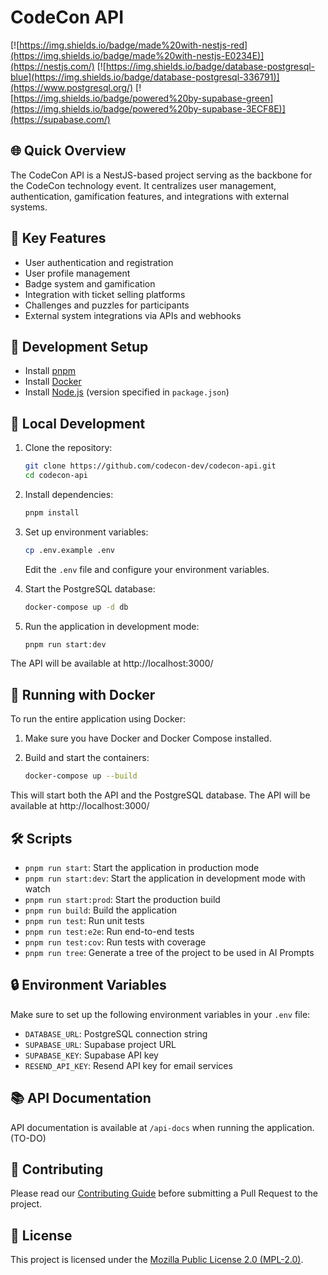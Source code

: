 # CodeCon API

[![https://img.shields.io/badge/made%20with-nestjs-red](https://img.shields.io/badge/made%20with-nestjs-E0234E)](https://nestjs.com/)
[![https://img.shields.io/badge/database-postgresql-blue](https://img.shields.io/badge/database-postgresql-336791)](https://www.postgresql.org/)
[![https://img.shields.io/badge/powered%20by-supabase-green](https://img.shields.io/badge/powered%20by-supabase-3ECF8E)](https://supabase.com/)

## 🌐 Quick Overview

The CodeCon API is a NestJS-based project serving as the backbone for the CodeCon technology event. It centralizes user management, authentication, gamification features, and integrations with external systems.

## 🚀 Key Features

- User authentication and registration
- User profile management
- Badge system and gamification
- Integration with ticket selling platforms
- Challenges and puzzles for participants
- External system integrations via APIs and webhooks

## 📘 Development Setup

- Install [pnpm](https://pnpm.io/installation)
- Install [Docker](https://docs.docker.com/get-docker/)
- Install [Node.js](https://nodejs.org/) (version specified in `package.json`)

## 📗 Local Development

1. Clone the repository:

   ```sh
   git clone https://github.com/codecon-dev/codecon-api.git
   cd codecon-api
   ```

2. Install dependencies:

   ```sh
   pnpm install
   ```

3. Set up environment variables:

   ```sh
   cp .env.example .env
   ```

   Edit the `.env` file and configure your environment variables.

4. Start the PostgreSQL database:

   ```sh
   docker-compose up -d db
   ```

5. Run the application in development mode:
   ```sh
   pnpm run start:dev
   ```

The API will be available at http://localhost:3000/

## 🐳 Running with Docker

To run the entire application using Docker:

1. Make sure you have Docker and Docker Compose installed.

2. Build and start the containers:
   ```sh
   docker-compose up --build
   ```

This will start both the API and the PostgreSQL database. The API will be available at http://localhost:3000/

## 🛠 Scripts

- `pnpm run start`: Start the application in production mode
- `pnpm run start:dev`: Start the application in development mode with watch
- `pnpm run start:prod`: Start the production build
- `pnpm run build`: Build the application
- `pnpm run test`: Run unit tests
- `pnpm run test:e2e`: Run end-to-end tests
- `pnpm run test:cov`: Run tests with coverage
- `pnpm run tree`: Generate a tree of the project to be used in AI Prompts

## 🔒 Environment Variables

Make sure to set up the following environment variables in your `.env` file:

- `DATABASE_URL`: PostgreSQL connection string
- `SUPABASE_URL`: Supabase project URL
- `SUPABASE_KEY`: Supabase API key
- `RESEND_API_KEY`: Resend API key for email services

## 📚 API Documentation

API documentation is available at `/api-docs` when running the application. (TO-DO)

## 🤝 Contributing

Please read our [Contributing Guide](CONTRIBUTING.md) before submitting a Pull Request to the project.

## 📄 License

This project is licensed under the [Mozilla Public License 2.0 (MPL-2.0)](LICENSE).
